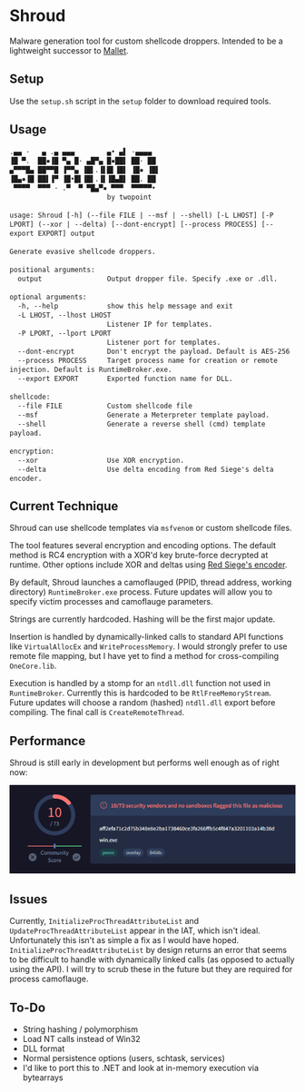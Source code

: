 # Shroud
Malware generation tool for custom shellcode droppers. Intended to be a lightweight successor to [Mallet](https://github.com/Jake123otte1/Mallet).

## Setup

Use the `setup.sh` script in the `setup` folder to download required tools.

## Usage

```
.▄▄ ·   ▄ .▄ ▄▄▄        ▄• ▄▌ ·▄▄▄▄  
▐█ ▀.  ██▪▐█ ▀▄ █· ▄█▀▄ █▪██▌ ██· ██ 
▄▀▀▀█▄ ██▀▀█ ▐▀▀▄ ▐█▌.▐▌█▌▐█▌ ▐█▪ ▐█▌
▐█▄▪▐█ ██▌▐▀ ▐█•█▌▐█▌.▐▌▐█▄█▌ ██. ██ 
 ▀▀▀▀  ▀▀▀ · .▀  ▀ ▀█▄▀▪ ▀▀▀  ▀▀▀▀▀•                                                                                       
                        by twopoint
                                  
usage: Shroud [-h] (--file FILE | --msf | --shell) [-L LHOST] [-P LPORT] (--xor | --delta) [--dont-encrypt] [--process PROCESS] [--export EXPORT] output

Generate evasive shellcode droppers.

positional arguments:
  output                Output dropper file. Specify .exe or .dll.

optional arguments:
  -h, --help            show this help message and exit
  -L LHOST, --lhost LHOST
                        Listener IP for templates.
  -P LPORT, --lport LPORT
                        Listener port for templates.
  --dont-encrypt        Don't encrypt the payload. Default is AES-256
  --process PROCESS     Target process name for creation or remote injection. Default is RuntimeBroker.exe.
  --export EXPORT       Exported function name for DLL.

shellcode:
  --file FILE           Custom shellcode file
  --msf                 Generate a Meterpreter template payload.
  --shell               Generate a reverse shell (cmd) template payload.

encryption:
  --xor                 Use XOR encryption.
  --delta               Use delta encoding from Red Siege's delta encoder.
```

## Current Technique
Shroud can use shellcode templates via `msfvenom` or custom shellcode files.

The tool features several encryption and encoding options. The default method is RC4 encryption with a XOR'd key brute-force decrypted at runtime. Other options include XOR and deltas using [Red Siege's encoder](https://github.com/RedSiege/Delta-Encoder).

By default, Shroud launches a camoflauged (PPID, thread address, working directory) `RuntimeBroker.exe` process. Future updates will allow you to specify victim processes and camoflauge parameters. 

Strings are currently hardcoded. Hashing will be the first major update.

Insertion is handled by dynamically-linked calls to standard API functions like `VirtualAllocEx` and `WriteProcessMemory`. I would strongly prefer to use remote file mapping, but I have yet to find a method for cross-compiling `OneCore.lib`. 

Execution is handled by a stomp for an `ntdll.dll` function not used in `RuntimeBroker`. Currently this is hardcoded to be `RtlFreeMemoryStream`. Future updates will choose a random (hashed) `ntdll.dll` export before compiling. The final call is `CreateRemoteThread`.

## Performance

Shroud is still early in development but performs well enough as of right now:

![VirusTotal](./setup/vt.png)

## Issues
Currently, `InitializeProcThreadAttributeList` and `UpdateProcThreadAttributeList` appear in the IAT, which isn't ideal. Unfortunately this isn't as simple a fix as I would have hoped. `InitializeProcThreadAttributeList` by design returns an error that seems to be difficult to handle with dynamically linked calls (as opposed to actually using the API). I will try to scrub these in the future but they are required for process camoflauge.

## To-Do
- String hashing / polymorphism
- Load NT calls instead of Win32
- DLL format
- Normal persistence options (users, schtask, services)
- I'd like to port this to .NET and look at in-memory execution via bytearrays
